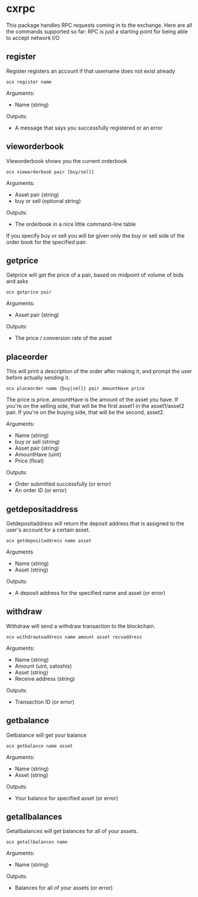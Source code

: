 # cxrpc

This package handles RPC requests coming in to the exchange. Here are all the commands supported so far:
RPC is just a starting point for being able to accept network I/O

## register
Register registers an account if that username does not exist already

`ocx register name`

Arguments:
 - Name (string)

Outputs:
- A message that says you successfully registered or an error

## vieworderbook
Vieworderbook shows you the current orderbook

`ocx vieworderbook pair [buy/sell]`

Arguments:
 - Asset pair (string)
 - buy or sell (optional string)

Outputs:
 - The orderbook in a nice little command-line table

If you specify buy or sell you will be given only the buy or sell side of the order book for the specified pair.

## getprice
Getprice will get the price of a pair, based on midpoint of volume of bids and asks

`ocx getprice pair`

Arguments:
 - Asset pair (string)

Outputs:
 - The price / conversion rate of the asset

## placeorder
This will print a description of the order after making it, and prompt the user before actually sending it.

`ocx placeorder name {buy|sell} pair amountHave price`

The price is price, amountHave is the amount of the asset you have. If you're on the selling side, that will be the first asset1 in the asset1/asset2 pair. If you're on the buying side, that will be the second, asset2. 

Arguments:
 - Name (string)
 - buy or sell (string)
 - Asset pair (string)
 - AmountHave (uint)
 - Price (float)

Outputs:
 - Order submitted successfully (or error)
 - An order ID (or error)

## getdepositaddress
Getdepositaddress will return the deposit address that is assigned to the user's account for a certain asset.

`ocx getdepositaddress name asset`

Arguments
 - Name (string)
 - Asset (string)

Outputs:
 - A deposit address for the specified name and asset (or error)

## withdraw
Withdraw will send a withdraw transaction to the blockchain.

`ocx withdrawtoaddress name amount asset recvaddress`

Arguments:
 - Name (string)
 - Amount (uint, satoshis)
 - Asset (string)
 - Receive address (string)

Outputs:
 - Transaction ID (or error)

## getbalance
Getbalance will get your balance

`ocx getbalance name asset`

Arguments:
 - Name (string)
 - Asset (string)

Outputs:
 - Your balance for specified asset (or error)

## getallbalances
Getallbalances will get balances for all of your assets.

`ocx getallbalances name`

Arguments:
 - Name (string)

Outputs:
 - Balances for all of your assets (or error)
